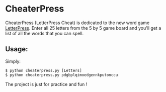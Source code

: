 CheaterPress
============

CheaterPress (LetterPress Cheat) is dedicated to the new word game [LetterPress](http://www.atebits.com/letterpress/). Enter all 25 letters from the 5 by 5 game board and you'll get a list of all the words that you can spell.


Usage:
------
Simply:
```
$ python cheaterpress.py [Letters]
$ python cheaterpress.py pdgbplqimoedgennkputonccu
```

The project is just for practice and fun !
